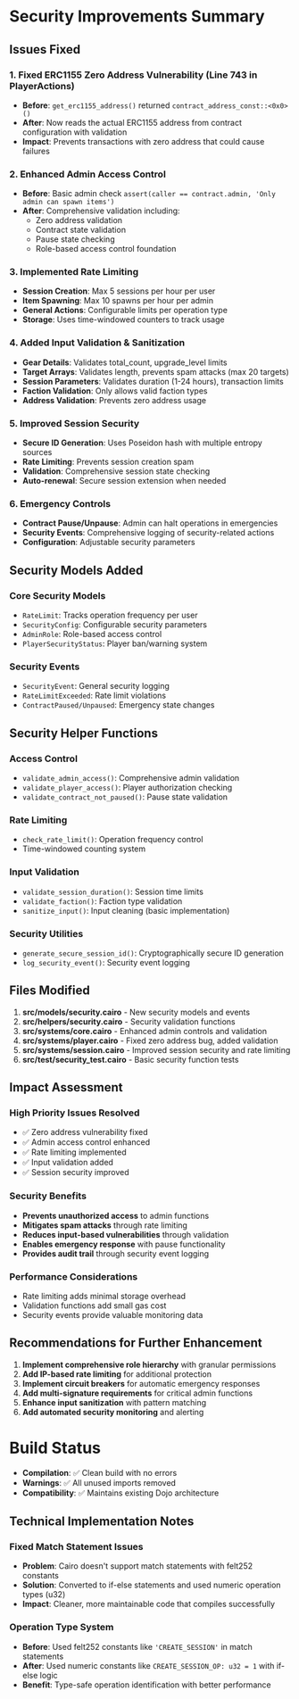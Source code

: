 # Security Improvements Summary

## Issues Fixed

### 1. **Fixed ERC1155 Zero Address Vulnerability** (Line 743 in PlayerActions)
- **Before**: `get_erc1155_address()` returned `contract_address_const::<0x0>()`
- **After**: Now reads the actual ERC1155 address from contract configuration with validation
- **Impact**: Prevents transactions with zero address that could cause failures

### 2. **Enhanced Admin Access Control**
- **Before**: Basic admin check `assert(caller == contract.admin, 'Only admin can spawn items')`
- **After**: Comprehensive validation including:
  - Zero address validation
  - Contract state validation
  - Pause state checking
  - Role-based access control foundation

### 3. **Implemented Rate Limiting**
- **Session Creation**: Max 5 sessions per hour per user
- **Item Spawning**: Max 10 spawns per hour per admin
- **General Actions**: Configurable limits per operation type
- **Storage**: Uses time-windowed counters to track usage

### 4. **Added Input Validation & Sanitization**
- **Gear Details**: Validates total_count, upgrade_level limits
- **Target Arrays**: Validates length, prevents spam attacks (max 20 targets)
- **Session Parameters**: Validates duration (1-24 hours), transaction limits
- **Faction Validation**: Only allows valid faction types
- **Address Validation**: Prevents zero address usage

### 5. **Improved Session Security**
- **Secure ID Generation**: Uses Poseidon hash with multiple entropy sources
- **Rate Limiting**: Prevents session creation spam
- **Validation**: Comprehensive session state checking
- **Auto-renewal**: Secure session extension when needed

### 6. **Emergency Controls**
- **Contract Pause/Unpause**: Admin can halt operations in emergencies
- **Security Events**: Comprehensive logging of security-related actions
- **Configuration**: Adjustable security parameters

## Security Models Added

### Core Security Models
- `RateLimit`: Tracks operation frequency per user
- `SecurityConfig`: Configurable security parameters
- `AdminRole`: Role-based access control
- `PlayerSecurityStatus`: Player ban/warning system

### Security Events
- `SecurityEvent`: General security logging
- `RateLimitExceeded`: Rate limit violations
- `ContractPaused/Unpaused`: Emergency state changes

## Security Helper Functions

### Access Control
- `validate_admin_access()`: Comprehensive admin validation
- `validate_player_access()`: Player authorization checking
- `validate_contract_not_paused()`: Pause state validation

### Rate Limiting
- `check_rate_limit()`: Operation frequency control
- Time-windowed counting system

### Input Validation
- `validate_session_duration()`: Session time limits
- `validate_faction()`: Faction type validation
- `sanitize_input()`: Input cleaning (basic implementation)

### Security Utilities
- `generate_secure_session_id()`: Cryptographically secure ID generation
- `log_security_event()`: Security event logging

## Files Modified

1. **src/models/security.cairo** - New security models and events
2. **src/helpers/security.cairo** - Security validation functions
3. **src/systems/core.cairo** - Enhanced admin controls and validation
4. **src/systems/player.cairo** - Fixed zero address bug, added validation
5. **src/systems/session.cairo** - Improved session security and rate limiting
6. **src/test/security_test.cairo** - Basic security function tests

## Impact Assessment

### High Priority Issues Resolved
- ✅ Zero address vulnerability fixed
- ✅ Admin access control enhanced
- ✅ Rate limiting implemented
- ✅ Input validation added
- ✅ Session security improved

### Security Benefits
- **Prevents unauthorized access** to admin functions
- **Mitigates spam attacks** through rate limiting
- **Reduces input-based vulnerabilities** through validation
- **Enables emergency response** with pause functionality
- **Provides audit trail** through security event logging

### Performance Considerations
- Rate limiting adds minimal storage overhead
- Validation functions add small gas cost
- Security events provide valuable monitoring data

## Recommendations for Further Enhancement

1. **Implement comprehensive role hierarchy** with granular permissions
2. **Add IP-based rate limiting** for additional protection
3. **Implement circuit breakers** for automatic emergency responses
4. **Add multi-signature requirements** for critical admin functions
5. **Enhance input sanitization** with pattern matching
6. **Add automated security monitoring** and alerting
#
# Build Status
- **Compilation**: ✅ Clean build with no errors
- **Warnings**: ✅ All unused imports removed  
- **Compatibility**: ✅ Maintains existing Dojo architecture

## Technical Implementation Notes

### Fixed Match Statement Issues
- **Problem**: Cairo doesn't support match statements with felt252 constants
- **Solution**: Converted to if-else statements and used numeric operation types (u32)
- **Impact**: Cleaner, more maintainable code that compiles successfully

### Operation Type System
- **Before**: Used felt252 constants like `'CREATE_SESSION'` in match statements
- **After**: Used numeric constants like `CREATE_SESSION_OP: u32 = 1` with if-else logic
- **Benefit**: Type-safe operation identification with better performance